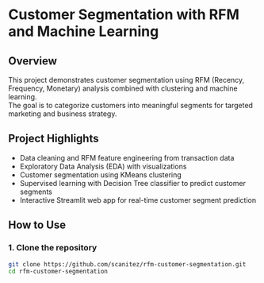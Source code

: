 # Customer Segmentation with RFM and Machine Learning

## Overview
This project demonstrates customer segmentation using RFM (Recency, Frequency, Monetary) analysis combined with clustering and machine learning.  
The goal is to categorize customers into meaningful segments for targeted marketing and business strategy.

## Project Highlights
- Data cleaning and RFM feature engineering from transaction data
- Exploratory Data Analysis (EDA) with visualizations
- Customer segmentation using KMeans clustering
- Supervised learning with Decision Tree classifier to predict customer segments
- Interactive Streamlit web app for real-time customer segment prediction

## How to Use

### 1. Clone the repository
```bash
git clone https://github.com/scanitez/rfm-customer-segmentation.git
cd rfm-customer-segmentation
